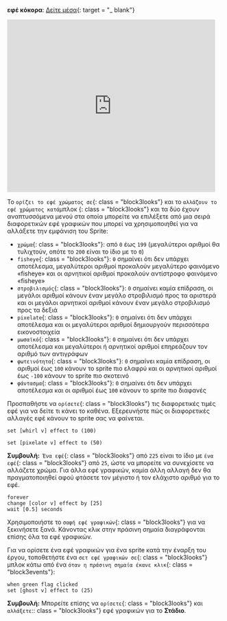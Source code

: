 **εφέ κόκορα**: [Δείτε μέσα](https://scratch.mit.edu/projects/435730522/editor){: target = "_ blank"}

<div class="scratch-preview">
  <iframe allowtransparency="true" width="485" height="402" src="https://scratch.mit.edu/projects/embed/435730522/?autostart=false" frameborder="0"></iframe>
</div>

Το `ορίζει το εφέ χρώματος σε`{: class = "block3looks"} και το `αλλάζουν το εφέ χρώματος κατά`μπλοκ {: class = "block3looks"} και τα δύο έχουν αναπτυσσόμενα μενού στα οποία μπορείτε να επιλέξετε από μια σειρά διαφορετικών εφέ γραφικών που μπορεί να χρησιμοποιηθεί για να αλλάξετε την εμφάνιση του Sprite:

+ `χρώμα`{: class = "block3looks"}: από `0` έως `199` (μεγαλύτεροι αριθμοί θα τυλιχτούν, οπότε το `200` είναι το ίδιο με το `0`)
+ `fisheye`{: class = "block3looks"}: `0` σημαίνει ότι δεν υπάρχει αποτέλεσμα, μεγαλύτεροι αριθμοί προκαλούν μεγαλύτερο φαινόμενο «fisheye» και οι αρνητικοί αριθμοί προκαλούν αντίστροφο φαινόμενο «fisheye»
+ `στροβιλισμός`{: class = "block3looks"}: `0` σημαίνει καμία επίδραση, οι μεγάλοι αριθμοί κάνουν έναν μεγάλο στροβιλισμό προς τα αριστερά και οι μεγάλοι αρνητικοί αριθμοί κάνουν έναν μεγάλο στροβιλισμό προς τα δεξιά
+ `pixelate`{: class = "block3looks"}: `0` σημαίνει ότι δεν υπάρχει αποτέλεσμα και οι μεγαλύτεροι αριθμοί δημιουργούν περισσότερα εικονοστοιχεία
+ `μωσαϊκό`{: class = "block3looks"}: `0` σημαίνει ότι δεν υπάρχει αποτέλεσμα και μεγαλύτεροι ή αρνητικοί αριθμοί επηρεάζουν τον αριθμό των αντιγράφων
+ `φωτεινότητα`{: class = "block3looks"}: `0` σημαίνει καμία επίδραση, οι αριθμοί έως `100` κάνουν το sprite πιο ελαφρύ και οι αρνητικοί αριθμοί έως `-100` κάνουν το sprite πιο σκοτεινό
+ `φάντασμα`{: class = "block3looks"}: `0` σημαίνει ότι δεν υπάρχει αποτέλεσμα και οι αριθμοί έως `100` κάνουν το sprite πιο διαφανές

Προσπαθήστε να `ορίσετε`{: class = "block3looks"} τις διαφορετικές τιμές εφέ για να δείτε τι κάνει το καθένα. Εξερευνήστε πώς οι διαφορετικές αλλαγές εφέ κάνουν το sprite σας να φαίνεται.

```blocks3
set [whirl v] effect to (100)

set [pixelate v] effect to (50)
```

**Συμβουλή:**` Ένα εφέ`{: class = "block3looks"} από `225` είναι το ίδιο με `ένα εφέ`{: class = "block3looks"} από `25`, ώστε να μπορείτε να συνεχίσετε να αλλάζετε χρώμα. Για άλλα εφέ γραφικών, καμία άλλη αλλαγή δεν θα πραγματοποιηθεί αφού φτάσετε τον μέγιστο ή τον ελάχιστο αριθμό για το εφέ.

```blocks3
forever
change [color v] effect by [25]
wait [0.5] seconds
```

Χρησιμοποιήστε το `σαφή εφέ γραφικών`{: class = "block3looks"} για να ξεκινήσετε ξανά. Κάνοντας κλικ στην πράσινη σημαία διαγράφονται επίσης όλα τα εφέ γραφικών.

Για να ορίσετε ένα εφέ γραφικών για ένα sprite κατά την έναρξη του έργου, τοποθετήστε ένα `σετ εφέ γραφικών σε`{: class = "block3looks"} μπλοκ κάτω από ένα `όταν η πράσινη σημαία έκανε κλικ`{: class = "block3events"}:

```blocks3
when green flag clicked
set [ghost v] effect to (25)
```

**Συμβουλή:** Μπορείτε επίσης να `ορίσετε`{: class = "block3looks"} και `αλλάξετε`:: class = "block3looks"} εφέ γραφικών για το **Στάδιο**.
